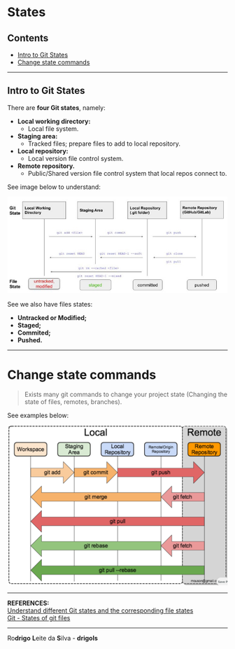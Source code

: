 # States

## Contents

 - [Intro to Git States](#intro)
 - [Change state commands](#change-state-commands)

---

<div id="intro"></div>

## Intro to Git States

There are **four Git states**, namely:

 - **Local working directory:**
   - Local file system.
 - **Staging area:**
   - Tracked files; prepare files to add to local repository.
 - **Local repository:**
   - Local version file control system.
 - **Remote repository.**
   - Public/Shared version file control system that local repos connect to.

See image below to understand:

![img](images/1_0Eqod1YY6zOW8G7rCB4qbg.jpeg)  

See we also have files states:

 - **Untracked or Modified;**
 - **Staged;**
 - **Commited;**
 - **Pushed.**

---

<div id="change-state-commands"></div>

# Change state commands

> Exists many git commands to change your project state (Changing the state of files, remotes, branches).

See examples below:

![img](images/git_states.webp)  

---

**REFERENCES:**  
[Understand different Git states and the corresponding file states](https://lynn-kwong.medium.com/understand-different-git-states-and-the-corresponding-file-states-fc62348e81d7)  
[Git - States of git files](https://dothanhblog.wordpress.com/2021/05/20/git/)  

---

Ro**drigo** **L**eite da **S**ilva - **drigols**
